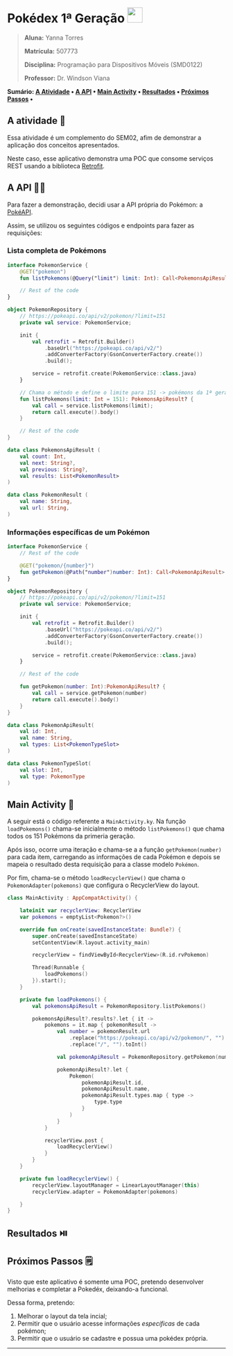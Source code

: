 <h1>Pokédex 1ª Geração <img src="https://seeklogo.com//images/P/pokeball-logo-DC23868CA1-seeklogo.com.png" width="35px">
</h1>

> **Aluna:** Yanna Torres
>
> **Matrícula:** 507773
>
> **Disciplina:** Programação para Dispositivos Móveis (SMD0122)
>
> **Professor:** Dr. Windson Viana

**Sumário: [A Atividade](#a-atividade-page_with_curl) • [A API](#a-api-woman_technologist) • [Main Activity](#main-activity-pushpin) • [Resultados](#resultados-play_or_pause_button) • [Próximos Passos](#próximos-passos-spiral_notepad) •**

## A atividade :page_with_curl:

Essa atividade é um complemento do SEM02, afim de demonstrar a aplicação dos conceitos apresentados.

Neste caso, esse aplicativo demonstra uma POC que consome serviços REST usando a biblioteca [Retrofit](https://square.github.io/retrofit/).

## A API :woman_technologist:

Para fazer a demonstração, decidi usar a API própria do Pokémon: a [PokéAPI](https://pokeapi.co/).

Assim, se utilizou os seguintes códigos e endpoints para fazer as requisições:

### Lista completa de Pokémons

```kotlin
interface PokemonService {
    @GET("pokemon")
    fun listPokemons(@Query("limit") limit: Int): Call<PokemonsApiResult>

    // Rest of the code
}
```

```kotlin
object PokemonRepository {
    // https://pokeapi.co/api/v2/pokemon/?limit=151
    private val service: PokemonService;

    init {
        val retrofit = Retrofit.Builder()
            .baseUrl("https://pokeapi.co/api/v2/")
            .addConverterFactory(GsonConverterFactory.create())
            .build();

        service = retrofit.create(PokemonService::class.java)
    }

    // Chama o método e define o limite para 151 -> pokémons da 1ª geração
    fun listPokemons(limit: Int = 151): PokemonsApiResult? {
        val call = service.listPokemons(limit);
        return call.execute().body()
    }

    // Rest of the code
}
```

```kotlin
data class PokemonsApiResult (
    val count: Int,
    val next: String?,
    val previous: String?,
    val results: List<PokemonResult>
)

data class PokemonResult (
    val name: String,
    val url: String,
)
```

### Informações específicas de um Pokémon

```kotlin
interface PokemonService {
    // Rest of the code

    @GET("pokemon/{number}")
    fun getPokemon(@Path("number")number: Int): Call<PokemonApiResult>
}
```

```kotlin
object PokemonRepository {
    // https://pokeapi.co/api/v2/pokemon/?limit=151
    private val service: PokemonService;

    init {
        val retrofit = Retrofit.Builder()
            .baseUrl("https://pokeapi.co/api/v2/")
            .addConverterFactory(GsonConverterFactory.create())
            .build();

        service = retrofit.create(PokemonService::class.java)
    }

    // Rest of the code

    fun getPokemon(number: Int):PokemonApiResult? {
        val call = service.getPokemon(number)
        return call.execute().body()
    }
}
```

```kotlin
data class PokemonApiResult(
    val id: Int,
    val name: String,
    val types: List<PokemonTypeSlot>
)

data class PokemonTypeSlot(
    val slot: Int,
    val type: PokemonType
)
```

## Main Activity :pushpin:

A seguir está o código referente a `MainActivity.ky`. Na função `loadPokemons()` chama-se inicialmente o método `listPokemons()` que chama todos os 151 Pokémons da primeria geração.

Após isso, ocorre uma iteração e chama-se a a função `getPokemon(number)` para cada item, carregando as informações de cada Pokémon e depois se mapeia o resultado desta requisição para a classe modelo `Pokémon`.

Por fim, chama-se o método `loadRecyclerView()` que chama o `PokemonAdapter(pokemons)` que configura o RecyclerView do layout.

```kotlin
class MainActivity : AppCompatActivity() {

    lateinit var recyclerView: RecyclerView
    var pokemons = emptyList<Pokemon?>()

    override fun onCreate(savedInstanceState: Bundle?) {
        super.onCreate(savedInstanceState)
        setContentView(R.layout.activity_main)

        recyclerView = findViewById<RecyclerView>(R.id.rvPokemon)

        Thread(Runnable {
            loadPokemons()
        }).start();
    }

    private fun loadPokemons() {
        val pokemonsApiResult = PokemonRepository.listPokemons()

        pokemonsApiResult?.results?.let { it ->
            pokemons = it.map { pokemonResult ->
                val number = pokemonResult.url
                    .replace("https://pokeapi.co/api/v2/pokemon/", "")
                    .replace("/", "").toInt()

                val pokemonApiResult = PokemonRepository.getPokemon(number)

                pokemonApiResult?.let {
                    Pokemon(
                        pokemonApiResult.id,
                        pokemonApiResult.name,
                        pokemonApiResult.types.map { type ->
                            type.type
                        }
                    )
                }
            }

            recyclerView.post {
                loadRecyclerView()
            }
        }
    }

    private fun loadRecyclerView() {
        recyclerView.layoutManager = LinearLayoutManager(this)
        recyclerView.adapter = PokemonAdapter(pokemons)

    }
}
```

## Resultados :play_or_pause_button:



## Próximos Passos :spiral_notepad:

Visto que este aplicativo é somente uma POC, pretendo desenvolver melhorias e completar a Pokedéx, deixando-a funcional.

Dessa forma, pretendo:

1. Melhorar o layout da tela incial;
2. Permitir que o usuário acesse informações _específicas_ de cada pokémon;
3. Permitir que o usuário se cadastre e possua uma pokédex própria.

---
